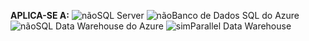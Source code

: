 <Token>**APLICA-SE A:** ![não](media/no.png)SQL Server ![não](media/no.png)Banco de Dados SQL do Azure ![não](media/no.png)SQL Data Warehouse do Azure ![sim](media/yes.png)Parallel Data Warehouse </Token>

